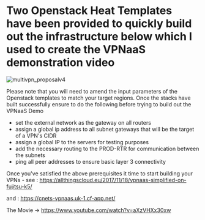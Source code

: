 # Two Openstack Heat Templates have been provided to quickly build out the infrastructure below which I used to create the VPNaaS demonstration video

![multivpn_proposalv4](https://user-images.githubusercontent.com/9472095/33618728-410a7384-d9db-11e7-96f0-a212f945302c.jpg)

Please note that you will need to amend the input parameters of the Openstack templates to match your target regions.
Once the stacks have built successfully ensure to do the following before trying to build out the VPNaaS Demo
 - set the external network as the gateway on all routers
 - assign a global ip address to all subnet gateways that will be the target of a VPN's CIDR
 - assign a global IP to the servers for testing purposes
 - add the necessary routing to the PROD-RTR for communication between the subnets
 - ping all peer addresses to ensure basic layer 3 connectivity
 
 Once you've satisfied the above prerequisites it time to start building your VPNs - 
 see : https://allthingscloud.eu/2017/11/18/vpnaas-simplified-on-fujitsu-k5/
 
 and : https://cnets-vpnaas.uk-1.cf-app.net/
 
 The Movie -> https://www.youtube.com/watch?v=aXzVHXx30xw
 
 

